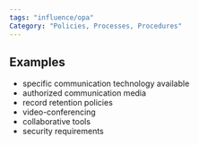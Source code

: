 ```yaml
---
tags: "influence/opa"
Category: "Policies, Processes, Procedures"
---
```

## Examples
- specific communication technology available
- authorized communication media
- record retention policies
- video-conferencing
- collaborative tools
- security requirements